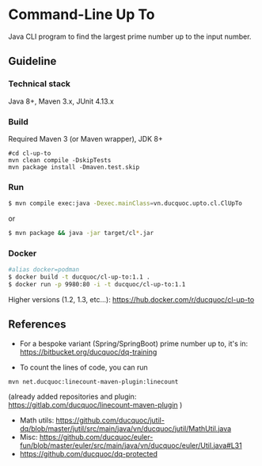 Command-Line Up To
=== 
Java CLI program to find the largest prime number up to the input number.

## Guideline

### Technical stack
Java 8+, Maven 3.x, JUnit 4.13.x

### Build
Required Maven 3 (or Maven wrapper), JDK 8+
```
#cd cl-up-to
mvn clean compile -DskipTests
mvn package install -Dmaven.test.skip
```

### Run

```sh
$ mvn compile exec:java -Dexec.mainClass=vn.ducquoc.upto.cl.ClUpTo
```
or
```sh
$ mvn package && java -jar target/cl*.jar
```

### Docker

```bash
#alias docker=podman
$ docker build -t ducquoc/cl-up-to:1.1 .
$ docker run -p 9980:80 -i -t ducquoc/cl-up-to:1.1
```
Higher versions (1.2, 1.3, etc...): https://hub.docker.com/r/ducquoc/cl-up-to

## References 

+ For a bespoke variant (Spring/SpringBoot) prime number up to, it's in:
https://bitbucket.org/ducquoc/dq-training

+ To count the lines of code, you can run 

`mvn net.ducquoc:linecount-maven-plugin:linecount`

(already added repositories and plugin: https://gitlab.com/ducquoc/linecount-maven-plugin )

+ Math utils: https://github.com/ducquoc/jutil-dq/blob/master/jutil/src/main/java/vn/ducquoc/jutil/MathUtil.java
+ Misc: https://github.com/ducquoc/euler-fun/blob/master/euler/src/main/java/vn/ducquoc/euler/Util.java#L31
+ https://github.com/ducquoc/dq-protected
